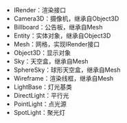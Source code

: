 
- IRender：渲染接口
- Camera3D：摄像机，继承自Object3D
- Billboard：公告板，继承自Mesh
- Entity：实体对象，继承自Object3D
- Mesh：网格，实现IRender接口
- Object3D：显示对象
- Sky：天空盒，继承自Mesh
- SphereSky：球形天空盒，继承自Mesh
- Wireframe：渲染线框，继承自Mesh
- LightBase：灯光基类
- DirectLight：平行光
- PointLight：点光源
- SpotLight：聚光灯